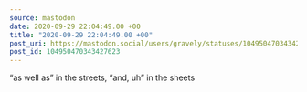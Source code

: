 ```yaml
---
source: mastodon
date: 2020-09-29 22:04:49.00 +00
title: "2020-09-29 22:04:49.00 +00"
post_uri: https://mastodon.social/users/gravely/statuses/104950470343427623
post_id: 104950470343427623
---
```

“as well as” in the streets, “and, uh” in the sheets


